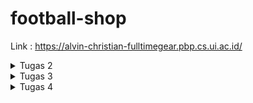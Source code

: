 # football-shop

Link : https://alvin-christian-fulltimegear.pbp.cs.ui.ac.id/

<details>
<summary> Tugas 2 </summary>

## Memenuhi checklist
1. Membuat sebuah proyek Django baru

Jalankan `django-admin startproject football_store .` untuk membuat django project bernama `football_store` di current directory </br >. Lalu saya membuat 2 file env, `.env` dan `.env.prod` yang akan digunakan untuk menyimpan data-data yang sensitif. Sebagai best practice, saya juga masukkan secret key django ke dalam kedua file tersebut. Lalu mengganti baris `SECRET_KEY` menjadi ```SECRET_KEY = os.getenv('SECRET_KEY')```

Setelah itu, saya membuat gitignore menggunakan template dari tutorial 0

2. Membuat aplikasi dengan nama main pada proyek tersebut.

Jalankan `python manage.py startapp main` untuk membuat direktori baru bernama main.</br >

3. Melakukan routing pada proyek agar dapat menjalankan aplikasi main.

Tambahkan aplikasi `main` ke list Installed_Apps di file `settings.py`, ini akan membuat aplikasi main kita dikenali oleh proyek football_store</br>

4. Membuat model pada aplikasi main dengan nama Product dan memiliki atribut wajib sebagai berikut.
name sebagai nama item dengan tipe CharField.
price sebagai harga item dengan tipe IntegerField.
description sebagai deskripsi item dengan tipe TextField.
thumbnail sebagai gambar item dengan tipe URLField.
category sebagai kategori item dengan tipe CharField.
is_featured sebagai status unggulan item dengan tipe BooleanField.</br>

Untuk proyek kali ini saya menambahkan atribut `brand` yang bertipe `CharField` dan juga atribut `sold` yang bertipe `IntegerField` untuk menunjukkan berapa banyak dari produk tertentu sudah terjual

Untuk mengimplementasikannya, cukup menambahkan kode ini ke `models.py` di aplikasi `main`.

```python
    Category_Choices = [
        ('topwear', 'Top Wear'),
        ('bottomwear', 'Bottom Wear'),
        ('shoes', 'Shoes'),
        ('gloves', 'Gloves'),
        ('accessories', 'Accessories'),
        ('socks', 'Socks'),
        ('trainingequipment', 'Training Equipment'),
        ('ball', 'Ball'),
        ('bag', 'Bag'),
    ]

    name = models.CharField(max_length=30)
    price = models.IntegerField()
    description = models.TextField()
    thumbnail = models.URLField()
    category = models.CharField(max_length=20, choices=Category_Choices)
    is_featured = models.BooleanField(default=False)
    brand = models.CharField(max_length=10)
    sold = models.IntegerField(default=0)

    def __str__(self):
        return self.name
    
    def add_sold(self, quantity):
        self.sold += quantity
        self.save()
```

Kode ini akan membuat sebuah model bernama Products lewat kata kunci models.Model, lalu akan membuat atribut `name` dengan tipe `CharField` dan panjang maksimal 30 karakter, `price` dengan tipe `IntegerField`, `description` dengan tipe `Textfield`, `thumbnail` dengan tipe `URLField`, `category` dengan tipe `CharField` dan panjang maksimal 20 karakter dan pilihan dari `Category_Choices`, `is_featured` dengan tipe data `boolean` dimana nilai defaultnya adalah False, `brand` dengan tipe data `CharField` dan panjang maksimal 10, dan `sold` dengan tipe data `IntegerField`

setelah itu ada fungsi `__str__` yang digunakan untuk mengembalikan nama dari model, dan fungsi `add_sold` yang berfungsi untuk menambah nilai atribut `sold`

5. Membuat sebuah fungsi pada views.py untuk dikembalikan ke dalam sebuah template HTML yang menampilkan nama aplikasi serta nama dan kelas kamu.

Untuk ini saya menambahkan kode ini ke `views.py`
```python
def show_template(request):
    context = {
        'shop': 'Full Time Gear',
        'name': 'Alvin Christian Halim',
        'class': 'PBP F'
    }

    return render(request, "template.html", context)
```

kode ini mendefinisikan sebuah fungsi `show_template` dimana didalamnya ada 4 context yaitu `shop`, `name`, dan `class`. Lalu fungsi ini akan meretrun hasil render tersebut menurut `template.html`. Argumen request disini merupakan HTTP request yang diberikan ketika fungsi show_template dipanggil</br>

Karena untuk tugas individu kali ini hanya perlu menampilkan nama toko, nama, dan kelas, maka saya pakai template sederhana yang digunakan untuk tutorial 1</br>

```html
<p>{{ shop }}<p></p> 

<h5>Name: </h5>
<p>{{ name }}<p>
<h5>Class: </h5>
<p>{{ class }}</p>

```
`{{}}` digunakan untuk mendisplay variabel yang ada didalamnya ketika html tersebut dirender. Dalam kasus ini, yang akan ditampilkan adalah nilai variabel `shop`, `name`, dan `class` menurut context di `show_template` diatas

6. Membuat sebuah routing pada urls.py aplikasi main untuk memetakan fungsi yang telah dibuat pada views.py.

Untuk ini cukup tambahkan ini ke `urls.py`

```python
urlpatterns = [
    path('', show_template, name='show_template'),
]
```

Untuk penjelasan lebi lengkap ada di bagian berikutnya


7. Melakukan deployment ke PWS terhadap aplikasi yang sudah dibuat sehingga nantinya dapat diakses oleh teman-temanmu melalui Internet.

Untuk melakukan deployment ke PWS, pertama saya membuat proyek baru bernama fulltimegear di pws, lalu saya tambahkan env variabel saya ke PWS agar dapat digunakan oleh website saya. Setelah itu saya tambahkan url `alvin-christian-fulltimegear.pbp.cs.ui.ac.id` ke AllOWED_HOST di `settings.py` agar aplikasi webnya mengenali url deployment PWS. Setelah itu tinggal jalankan perintah deployment yang ditunjukkan di PWS.


## Buatlah bagan yang berisi request client ke web aplikasi berbasis Django beserta responnya dan jelaskan pada bagan tersebut kaitan antara urls.py, views.py, models.py, dan berkas html.

![flow](/images/basic-django.png)

ref:https://developer.mozilla.org/en-US/docs/Learn_web_development/Extensions/Server-side/Django/Introduction

Ketika seorang user membuka aplikasi django, maka browser akan mengirim sebuah `get` request. Sebuah get request dapat dianggap sebagai permintaan dari browser untuk mengambil sesuatu dari server. 

![request](/images/request.png)


Server akan menerima request tersebut dan "check" file `urls.py` untuk menentukan views mana yang tepat

```python
urlpatterns = [
    path('admin/', admin.site.urls),
    path('', include('main.urls')),
]
```

dalam kasus aplikasi saya, karena by default ketika membuka aplikasi akan berada di root URL, maka request akan diteruskan ke urls di aplikasi main, namun jika saya mengunjungi endpoin admin maka request akan diteruskan ke urls di admin.site. Untuk seterusnya saya akan gunakan main.urls sebagai contoh.

Di dalam urls di main ada potongan kode ini

```python
urlpatterns = [
    path('', show_template, name='show_template'),
]
```

Karena kita berada di root URL, maka fungsi yang akan dipanggil adalah `show_template` dari `views.py` di aplikasi main.show_template memiliki kode berikut

```python
def show_template(request):
    context = {
        'shop': 'Full Time Gear',
        'name': 'Alvin Christian Halim',
        'class': 'PBP F'
    }

    return render(request, "template.html", context)
```

kode ini mengambil file `template.html` lalu merendernya dan mereturnnya. Server kemudian mengembalikan hasil html yang dirender dan juga sebuah kode ke client untuk ditampilkan ke pengguna. Kode ini untuk memberi tahu ke client status dariaksi, apakah berhasil atau gagal, dan jika gagal, mengapa. 

![response](/images/response.png)


Tentu kita bisa menambahkan endpoint lain yang akan melakukanaksi lain tapi konsepnya tetap sama. Contoh jika kita ingin menulis atau membaca suatu data model, maka response akan diteruskan dari view ke `models.py` dimana kita dapat mengambil atau menulis data ke model yang ada di aplikasi. Setelah itu, tergantung bagaimana kita mensetup routing, kita dapat merender/mengupdate html baru dan mengembalikannya ke client.

## Jelaskan peran settings.py dalam proyek Django!

Sesuai namanya, `settings.py` merupakan kode yang menentukan konfigurasi dari aplikasi kita. Kode settings ini sebenarnya hanya merupakan sekumpulan variabel yang akan digunakan oleh aplikasi kita. Sebagai contoh, ada variabel `SECRET_KEY`, value yang kita assign ke variabel ini akan menjadi secret key yang digunakan oleh aplikasi kita untuk kegiatan kriptografi seperti signing. Variabel `ALLOWED_HOSTS` akan mendefinisikan host mana saja yang dimana aplikasi kita dapat ditampilkan (ref: https://docs.djangoproject.com/en/5.2/ref/settings/#allowed-hosts). Masih ada banyak lagi variabel yang kita bisa setting di file `settings.py`, untuk dokumentasi lengkapnya bisa lihat di https://docs.djangoproject.com/en/5.2/ref/settings/#

## Bagaimana cara kerja migrasi database di Django?

Pada saat kita melakukan perubahan pada model, maka kita perlu mengupdate database kita agar semua sinkron, proses ini bernama migration. Ketika ingin melakukan migration, kita dapat mulai dengan menjalankan perintah `python manage.py makemigrations`. Django akan scan model kita dan bandingkan dengan versi sebelumnya yang disimpan di file migrasi kita. Jika ada perbedaan, maka Django akan membuat file migrasi baru yang berisi perubahan yang ada. Ini bisa dibilang mirip dengansistem version control dari git. Kemudian kita dapat jalankan `python manage.py migrate` untuk mulai proses migrasi, tinggal tunggu sampai prosesnya kelar (ref: https://docs.djangoproject.com/en/5.2/topics/migrations/#migration-files)

## Menurut Anda, dari semua framework yang ada, mengapa framework Django dijadikan permulaan pembelajaran pengembangan perangkat lunak?

Menurut saya, alasan pertama adalah karena Django merupakan framework python, yang merupakan bahasa yang paling simpel dibanding bahasa-bahasa lain seperti php, javascript, dll. Kedua Django juga bagus untuk pengenalan design arkitektur, khususnya MVT, karena flownya jelas dan terstruktur. Terakhir, proses dari membuat proyek sampai mendeploy relatif mudah karena Django sudah memberikan cara untuk automasi seperti startapp, startproject, migrate, makemigrations, runserver, dll.

## Apakah ada feedback untuk asisten dosen tutorial 1 yang telah kamu kerjakan sebelumnya?

Mungkin dari saya belum ada karena dari materi tutorial sudah sangat membantu dan saya belum ketemu kendala apa-apa.
</details>

<details>
<summary> Tugas 3 </summary>

## Jelaskan mengapa kita memerlukan data delivery dalam pengimplementasian sebuah platform?

Sebuah platform tidak dapat berjalan tanpa adanya data, dan kita perlu sebuah cara untuk memindahkan data dari satu tempat ke tempat lain. Inilah gunanya data delivery, sebagai contoh misalkan sebuah platform menyimpan data dari produk yaitu nama, harga, dan stok. Data ini disimpan di database, ketika seorang user mengunjungi webstie tersebut untuk melihat produk, website harus dapat menampilkan data-data dari produk tersebut. Jadi harus ada perpindahan data dari database ke frontend untuk ditampilkan

## Menurutmu, mana yang lebih baik antara XML dan JSON? Mengapa JSON lebih populer dibandingkan XML?

Saya pribadi lebih suka JSON karena lebih simpel untuk ditulis dan dibaca. JSON lebih populer karena lebih ringan dibanting XML sehingga dapat di-parse lebih cepat. (ref : https://www.geeksforgeeks.org/html/difference-between-json-and-xml/)

## Jelaskan fungsi dari method is_valid() pada form Django dan mengapa kita membutuhkan method tersebut?

method is_valid() digunakan untuk ngecek apakah input form tersebut sesuai atau tidak dengan model yang ditentukan. Sebagai contoh, jika atribut nama memiliki maksimal panjang 10 char, dan ada yang input lebih dari 10 char maka method is_valid() akan mereturn false dan form tidak dapat disubmit. Sama juga jika pengguna tidak mengisi bagian yang wajib, seperti jika mencoba register tanpa memasukkan username atau password.

## Mengapa kita membutuhkan csrf_token saat membuat form di Django? Apa yang dapat terjadi jika kita tidak menambahkan csrf_token pada form Django? Bagaimana hal tersebut dapat dimanfaatkan oleh penyerang?

Cross-site request forgery (CSRF) merupakan sebuah serangan dimana seorang penyerang dapat mengirimkan request yang berbahaya atas nama pengguna. CSRF dapat terjadi ketika seorang user sedang logged in ke sebuah aplikasi. Untuk menjaga session, aplikasi web akan membuat cookie. Hal yang penting untuk dicatat adalah ketika kita mengirim sebuah request ke aplikasi tersebut, cookie akan secara otomatis dikirim juga ke server. 

Misalkan user sedang logged in ke aplikasi bank. Lalu dia pergi ke website lain yang ternyata dibuat oleh penyerang. Saat di website tersebut, ternyata website mengirim sebuah request ke aplikasi bank untuk mengganti password. Karena cookienya juga dikirim maka web bank menggangap bahwa user tersebut yang ingin mengganti password

![csrf](/images/csrf.svg)

CSRF token merupakan sebuah token random yang digunakan untuk mencegah CSRF. CSRF Ketika user mengirim form, maka CSRF token tersebut juga akan dikirm ke server, biasanya lewat hidden field di html dengan metode POST. Server akan cek apakah token tersebut sesuai, jika iya maka aksi tersebut akan dilakukan. Namun jika tidak maka aksi tersebut akan direject (ref: https://portswigger.net/web-security/csrf)

## Jelaskan bagaimana cara kamu mengimplementasikan checklist di atas secara step-by-step (bukan hanya sekadar mengikuti tutorial).

1.  Tambahkan 4 fungsi views baru untuk melihat objek yang sudah ditambahkan dalam format XML, JSON, XML by ID, dan JSON by ID.

di `views.py` saya tambahkan 4 fungsi ini
```python
def show_xml(request):
    products = Products.objects.all()
    xml_data = serializers.serialize("xml", products)
    return HttpResponse(xml_data, content_type="application/xml")

def show_json(request):
    products = Products.objects.all()
    json_data = serializers.serialize("json", products)
    return HttpResponse(json_data, content_type="application/json")

def show_xml_by_id(request, id):
    products = Products.objects.get(id=id)
    xml_data = serializers.serialize("xml", [products])
    return HttpResponse(xml_data, content_type="application/xml")

def show_json_by_id(request, id):
    products = Products.objects.get(id=id)
    json_data = serializers.serialize("json", [products])
    return HttpResponse(json_data, content_type="application/json")
```

fungsi-fungsi tersebut berguna untuk menampilkan data products dalam bentuk xml (show_xml) dan json(show_json). Terdapat juga 2 fungsi untuk menampilkan data produk tertentu berdasarkan idnya dalam bentuk json (show_json_by_id) dan (show_xml_by_id)

2. Membuat routing URL untuk masing-masing views yang telah ditambahkan pada poin 1.

Dalam `urls.py` saya tambahkan 4 endpoint ini

```python
    path('xml/<uuid:id>/', show_xml_by_id, name='show_xml_by_id'),
    path('json/<uuid:id>/', show_json_by_id, name='show_json_by_id'),
    path('xml/', show_xml, name='show_xml'),
    path('json/', show_json, name='show_json'),
```

endpoint xml digunakan untuk menampilkan data dlm xml, endpoint json untuk menampilkan dlm json, xml/<uuid:id>/ untuk menampilkan data produk dengan uuid tertenu dlm xml, dan json/<uuid:id> dalam json

3.  Membuat halaman yang menampilkan data objek model yang memiliki tombol "Add" yang akan redirect ke halaman form, serta tombol "Detail" pada setiap data objek model yang akan menampilkan halaman detail objek.

Catatatan bahwa semua kode html digenerate oleh AI

`template.html` diubah menjadi 

```html
 {% extends 'base.html' %}
 {% block content %}
<!DOCTYPE html>
<html lang="en">
<head>
    <meta charset="UTF-8">
    <title>{{ shop }}</title>
    <style>
        body { font-family: Arial, sans-serif; }
        .header { text-align: center; margin-bottom: 20px; }
        .add-button {
            display: inline-block;
            margin: 10px 0;
            padding: 10px 20px;
            background: dodgerblue;
            color: white;
            text-decoration: none;
            border-radius: 6px;
            font-size: 16px;
        }
        .add-button:hover { background: royalblue; }

        /* Product grid */
        .product-grid {
            display: grid;
            grid-template-columns: repeat(auto-fit, minmax(280px, 1fr));
            gap: 20px;
            max-width: 1000px;
            margin: auto;
        }
        .product-card {
            border: 1px solid #ddd;
            border-radius: 12px;
            padding: 15px;
            box-shadow: 0 4px 10px rgba(0,0,0,0.08);
            text-align: center;
        }
        .product-card img {
            width: 250px;
            height: 200px;
            object-fit: cover;
            border-radius: 10px;
            margin-bottom: 12px;
        }
        .product-card h2 {
            margin: 8px 0;
            font-size: 18px;
        }
        .price { font-weight: bold; color: green; margin: 5px 0; }
        .featured {
            color: #fff;
            background: crimson;
            padding: 3px 6px;
            border-radius: 5px;
            font-size: 11px;
            margin-left: 6px;
        }
        .details-button {
            display: inline-block;
            margin-top: 12px;
            padding: 8px 16px;
            background: #0b5ed7;
            color: white;
            text-decoration: none;
            border-radius: 6px;
            font-size: 14px;
        }
        .details-button:hover {
            background: #084298;
        }
    </style>
</head>
<body>
    <div class="header">
        <h1>{{ shop }}</h1>
        <h5>Name: {{ name }}</h5>
        <h5>Class: {{ class }}</h5>
        <a href="{% url 'main:add_product' %}" class="add-button">Add Product</a>
    </div>

    <div class="product-grid">
        {% for product in products %}
            <div class="product-card">
                <img src="{{ product.thumbnail }}" alt="{{ product.name }}">
                <h2>
                    {{ product.name }}
                    {% if product.is_featured %}
                        <span class="featured">Featured</span>
                    {% endif %}
                </h2>
                <p class="price">Rp {{ product.price }}</p>
                <p><strong>Brand:</strong> {{ product.brand }}</p>
                <p><strong>Stock:</strong> {{ product.stock }}</p>
                <a href="{% url 'main:show_product' product.id %}" class="details-button">View Details</a>
            </div>
        {% empty %}
            <p>No products available.</p>
        {% endfor %}
    </div>
</body>
</html>
{% endblock content %}

```

Disini ada button dengan label Add Product yang akan redirect ke url bernama add_product (path('add/', add_product, name='add_product')) diamana kita bisa menambahkan produk. 

Selain itu kita jalankan sebuah for loop untuk setiap produk dan menampilkan nama, harga, brand, dan jumblah stok

```html
        {% for product in products %}
            <div class="product-card">
                <img src="{{ product.thumbnail }}" alt="{{ product.name }}">
                <h2>
                    {{ product.name }}
                    {% if product.is_featured %}
                        <span class="featured">Featured</span>
                    {% endif %}
                </h2>
                <p class="price">Rp {{ product.price }}</p>
                <p><strong>Brand:</strong> {{ product.brand }}</p>
                <p><strong>Stock:</strong> {{ product.stock }}</p>
                <a href="{% url 'main:show_product' product.id %}" class="details-button">View Details</a>
```

ada juga button details yang akan redirect ke url bernama show_product (    path('product/<uuid:id>/', show_product, name='show_product'),)

Kode untuk show_product dalam views.py adalah

```python
def show_product(request, id):
    product = get_object_or_404(Products, id=id)
    context = {'product': product}
    return render(request, 'product_detail.html', context)
```

Yaitu hanya sekedar merender `product_detail.html` untuk produk dengan id tertentu. 

4. Membuat halaman form untuk menambahkan objek model pada app sebelumnya.

Kode dari `forms.py` adalah

```python
from django.forms import ModelForm
from main.models import Products

class ProductsForm(ModelForm):
    class Meta:
        model = Products
        fields = ["name", "description", "price", "category", "thumbnail", "is_featured", "brand","stock"]



```

dimana forms ini akan digunakan di `add_product`

```python
def add_product(request):
    form = ProductsForm(request.POST or None)
    if form.is_valid() and request.method == 'POST':
        form.save()
        return redirect('main:show_template')
    
    context = {'form': form}
    return render(request, 'add_product.html', context)

```

dengan kode html `add_product.html`

```html
 {% extends 'base.html' %}
 {% block content %}
<!DOCTYPE html>
<html lang="en">
<head>
    <meta charset="UTF-8">
    <title>Add Product</title>
    <style>
        body {
            font-family: Arial, sans-serif;
        }
        .form-container {
            width: 400px;
            margin: 50px auto;
            padding: 20px;
            border: 1px solid #ddd;
            border-radius: 10px;
            box-shadow: 0 4px 10px rgba(0,0,0,0.1);
        }
        .form-container h2 {
            text-align: center;
            margin-bottom: 20px;
        }
        .form-container form p {
            margin-bottom: 15px;
        }
        .form-container button {
            width: 100%;
            padding: 10px;
            background: dodgerblue;
            color: white;
            border: none;
            border-radius: 6px;
            font-size: 16px;
            cursor: pointer;
        }
        .form-container button:hover {
            background: royalblue;
        }
        .back-link {
            display: block;
            margin-top: 15px;
            text-align: center;
        }
    </style>
</head>
<body>
    <div class="form-container">
        <h2>Add New Product</h2>
        <form method="POST">
            {% csrf_token %}
            {{ form.as_p }}
            <button type="submit">Save Product</button>
        </form>
        <a href="{% url 'main:show_template' %}" class="back-link">⬅ Back to Products</a>
    </div>
</body>
</html>
{% endblock content %}

```

4. Membuat halaman yang menampilkan detail dari setiap data objek model.

Berikut adalah kode untuk `product_detail.html`. Kegunaan dari `product_detail.html` sudah dijelaskan di nomor 3


```html
 {% extends 'base.html' %}
 {% block content %}
<!DOCTYPE html>
<html lang="en">
<head>
    <meta charset="UTF-8">
    <title>{{ product.name }}</title>
    <style>
        body {
            font-family: Arial, sans-serif;
        }
        .product-card {
            width: 400px;
            border: 1px solid #ddd;
            border-radius: 10px;
            padding: 20px;
            margin: 20px auto;
            box-shadow: 0 4px 10px rgba(0,0,0,0.1);
        }
        .product-card img {
            width: 100%;
            border-radius: 10px;
            margin-bottom: 15px;
        }
        .product-card h2 {
            margin: 10px 0;
        }
        .price {
            font-size: 20px;
            font-weight: bold;
            color: green;
        }
        .featured {
            color: #fff;
            background: crimson;
            padding: 4px 8px;
            border-radius: 5px;
            font-size: 12px;
            margin-left: 10px;
        }
        .add-button {
            display: inline-block;
            margin: 20px auto;
            padding: 10px 20px;
            background: dodgerblue;
            color: white;
            text-decoration: none;
            border-radius: 6px;
            font-size: 16px;
            transition: background 0.3s;
        }
        .add-button:hover {
            background: royalblue;
        }
    </style>
</head>
<body>

    <!-- Single Product -->
    <div class="product-card">
        <img src="{{ product.thumbnail }}" alt="{{ product.name }}">
        <h2>{{ product.name }}
            {% if product.is_featured %}
                <span class="featured">Featured</span>
            {% endif %}
        </h2>
        <p class="price">Rp {{ product.price }}</p>
        <p><strong>Stock:</strong> {{ product.stock }}</p>
        <p><strong>Category:</strong> {{ product.get_category_display }}</p>
        <p><strong>Brand:</strong> {{ product.brand }}</p>
        <p><strong>Sold:</strong> {{ product.sold }}</p>
        <p><strong>Description:</strong></p>
        <p>{{ product.description }}</p>

    </div>
</body>
</html>
{% endblock content %}

```

Yaitu mencetak name, price, stock, category, brand, desc, dan jumblah sold


## Mengakses keempat URL di poin 2 menggunakan Postman, membuat screenshot dari hasil akses URL pada Postman, dan menambahkannya ke dalam README.md.

`/xml`

![alt text](/images/xml.png)

`/json`
![alt text](/images/json.png)

`/xml/7dd4b197-d4ce-4c98-978b-48ef8d52af39`
![alt text](/images/xml-id.png)

`/json/7dd4b197-d4ce-4c98-978b-48ef8d52af39`
![alt text](/images/json-id.png)
</details>

<details>
<summary> Tugas 4 </summary>

## Apa itu Django AuthenticationForm? Jelaskan juga kelebihan dan kekurangannya.

Django AuthenticationForm adalah form bawaan dari django yang digunakan untuk melakukan authentikasi pada saat login. Kelebihan dari AuthenticationForm adalah karena merupakan bawwan django, simpel untuk di set up dan sudah aman. Kekurangannya adalah fiturnya yang minim sehingga tidak ada pilihan seperti remember me (walaupun bisa ditambahkan) dan memaksa kita untuk menggunakan User bawaan dari django. Jika kita ingin menggunakan User custom, maka harus ada yang diganti.

## Apa perbedaan antara autentikasi dan otorisasi? Bagaiamana Django mengimplementasikan kedua konsep tersebut?

Autentikasi adalah proses untuk memverifikasi identitas user (you're who you say you are) sedangkan otorisasi merupakan proses untuk memberifikasi apakah anda mempunyai akses untuk suatu hal. Untuk autentikasi kita bisa gunakan AuthenticationForm yang sudah dijelaskan di bagian sebelumnya sedangkan untuk otorisasi kita bisa menggunakan decorator seperti `@login_required`

## Apa saja kelebihan dan kekurangan session dan cookies dalam konteks menyimpan state di aplikasi web?

Session sendiri lebih lebih aman karena di store di server dan dapat menampung lebih banyak informasi. Sedangkan untuk cookies di store di client side sehingga kurang dan hanya dapat menyimpan sedikit informasi namun kelebihannya adalah cookies lebih ringan dan cepet sehingga tidak akan membenani server dibanding session yang bisa memakan memori yang lebih besar.  

## Apakah penggunaan cookies aman secara default dalam pengembangan web, atau apakah ada risiko potensial yang harus diwaspadai? Bagaimana Django menangani hal tersebut?

Secara default penggunaan cookies belum tentu aman, pertama cookies dapat diubah oleh semua orang, sehingga perlu ada check untuk integriti dari cookie tersebut. Untuk django, cookies disecure menggunakan signing menggunakan secret key sehingga jika ada yang diubah, maka signaturenya tidak akan cocok. Selain itu, cookies juga ada kemungkinan untuk dicuri lewat serangan seperti Cross-Site Scripting (XSS), di django cookies mempunyai default keamanan yaitu `SESSION_COOKIE_HTTPONLY` = True sehingga cookie tidak bisa di akses lewat javascript. 

## Jelaskan bagaimana cara kamu mengimplementasikan checklist di atas secara step-by-step (bukan hanya sekadar mengikuti tutorial).

1. Mengimplementasikan fungsi registrasi, login, dan logout untuk memungkinkan pengguna mengakses aplikasi sebelumnya sesuai dengan status login/logoutnya.

Untuk ini kita cukup tambahkan 3 fungsi di `views.py`

```python
def register(request):
    form = UserCreationForm()

    if request.method == "POST":
        form = UserCreationForm(request.POST)
        if form.is_valid():
            form.save()
            messages.success(request, 'Your account has been successfully created!')
            return redirect('main:login')
    context = {'form':form}
    return render(request, 'register.html', context)

def login_user(request):
    if request.method == 'POST':
      form = AuthenticationForm(data=request.POST)
      if form.is_valid():
          user = form.get_user()
          login(request, user)
          response = HttpResponseRedirect(reverse('main:show_template'))
          response.set_cookie('last_login', str(datetime.datetime.now()))
          return response
    else:
        form = AuthenticationForm()
        context = {'form':form}
        return render(request, 'login.html', context)

def logout_user(request):
    logout(request)
    response = HttpResponseRedirect(reverse('main:login'))
    response.delete_cookie('last_login')
    return response

``` 
dan juga import 

```python
from django.contrib.auth.forms import UserCreationForm, AuthenticationForm
from django.contrib.auth import authenticate, login, logout
from django.contrib.auth.decorators import login_required
```

Setelah itu tinggal tambahin `@login_required(login_url='/login')` di fungsi yang ingin kita restrik


2. Membuat dua (2) akun pengguna dengan masing-masing tiga (3) dummy data menggunakan model yang telah dibuat sebelumnya untuk setiap akun di lokal.

Ini cukup register 2 akun terus masing-masing akun bikin 3 produk

3. Menghubungkan model Product dengan User.

Pertama-tama kita perlu mengimport User lalu menambahkan ```user = models.ForeignKey(User, on_delete=models.CASCADE, null=True)``` ke products.

Setelah itu kita tinggal modifikasi `show_template` agar mengambil username dari requestnya dan last_login dari cookies dan menambahkan functionality untuk filter berdasarkan all products or my products

```python
@login_required(login_url='/login')
def show_template(request):
    filter_type = request.GET.get('filter','all')
    
    if filter_type == 'all':
        product_list = Products.objects.all()
    else:
        product_list = Products.objects.filter(user=request.user)
    context = {
        'shop': 'FullTime Gear',
        'name': request.user.username,
        'class': 'PBP F',
        'products': product_list,
        'last_login': request.COOKIES.get('last_login', 'Never')
    }
    
    return render(request, "template.html", context)
```

dan `add_product` untuk membuat user product dari username yang membuatnya

```python
@login_required(login_url='/login')
def add_product(request):
    form = ProductsForm(request.POST or None)
    if form.is_valid() and request.method == 'POST':
        product_entry = form.save(commit=False)
        product_entry.user = request.user
        product_entry.save()
        return redirect('main:show_template')
    
    context = {'form': form}
    return render(request, 'add_product.html', context)
```

4. Menampilkan detail informasi pengguna yang sedang logged in seperti username dan menerapkan cookies seperti last_login pada halaman utama aplikasi.

Untuk ini tinggal ambil context dari show_template lalu tambahkan ke html

```html
 {% extends 'base.html' %}
 {% block content %}
<!DOCTYPE html>
<html lang="en">
<head>
    <meta charset="UTF-8">
    <title>{{ shop }}</title>
    <style>
        body { font-family: Arial, sans-serif; }
        .header { text-align: center; margin-bottom: 20px; }
        .add-button {
            display: inline-block;
            margin: 10px 0;
            padding: 10px 20px;
            background: dodgerblue;
            color: white;
            text-decoration: none;
            border-radius: 6px;
            font-size: 16px;
        }
        .add-button:hover { background: royalblue; }

        /* Product grid */
        .product-grid {
            display: grid;
            grid-template-columns: repeat(auto-fit, minmax(280px, 1fr));
            gap: 20px;
            max-width: 1000px;
            margin: auto;
        }
        .product-card {
            border: 1px solid #ddd;
            border-radius: 12px;
            padding: 15px;
            box-shadow: 0 4px 10px rgba(0,0,0,0.08);
            text-align: center;
        }
        .product-card img {
            width: 250px;
            height: 200px;
            object-fit: cover;
            border-radius: 10px;
            margin-bottom: 12px;
        }
        .product-card h2 {
            margin: 8px 0;
            font-size: 18px;
        }
        .price { font-weight: bold; color: green; margin: 5px 0; }
        .featured {
            color: #fff;
            background: crimson;
            padding: 3px 6px;
            border-radius: 5px;
            font-size: 11px;
            margin-left: 6px;
        }
        .details-button {
            display: inline-block;
            margin-top: 12px;
            padding: 8px 16px;
            background: #0b5ed7;
            color: white;
            text-decoration: none;
            border-radius: 6px;
            font-size: 14px;
        }
        .details-button:hover {
            background: #084298;
        }
    </style>
</head>
<body>
    <div class="header">
        <h1>{{ shop }}</h1>
        <h5>Name: {{ name }}</h5>
        <h5>Class: {{ class }}</h5>
        <a href="{% url 'main:add_product' %}" class="add-button">Add Product</a>
        <a href="{% url 'main:logout' %}" class="add-button">Logout</a>
        <h5>Sesi terakhir login: {{ last_login }}</h5>
        <a href="?filter=all" class="add-button">All Products</a>
        <a href="?filter=my" class="add-button">My Products</a>
    </div>

    <div class="product-grid">
        {% for product in products %}
            <div class="product-card">
                <img src="{{ product.thumbnail }}" alt="{{ product.name }}">
                <h2>
                    {{ product.name }}
                    {% if product.is_featured %}
                        <span class="featured">Featured</span>
                    {% endif %}
                </h2>
                <p class="price">Rp {{ product.price }}</p>
                <p><strong>Brand:</strong> {{ product.brand }}</p>
                <p><strong>Stock:</strong> {{ product.stock }}</p>
                <a href="{% url 'main:show_product' product.id %}" class="details-button">View Details</a>
            </div>
        {% empty %}
            <p>No products available.</p>
        {% endfor %}
        
    </div>
</body>
</html>
{% endblock content %}
```



</details>







